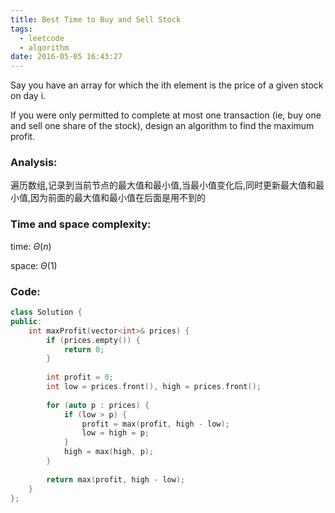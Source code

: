 ```yaml
---
title: Best Time to Buy and Sell Stock
tags:
  - leetcode
  - algorithm
date: 2016-05-05 16:43:27
---
```

>
Say you have an array for which the ith element is the price of a given stock on day i.

If you were only permitted to complete at most one transaction (ie, buy one and sell one share of the stock), design an algorithm to find the maximum profit.
>

### Analysis:
遍历数组,记录到当前节点的最大值和最小值,当最小值变化后,同时更新最大值和最小值,因为前面的最大值和最小值在后面是用不到的
### Time and space complexity:
time: $\Theta (n)$

space: $\Theta (1)$
### Code:
```cpp
class Solution {
public:
    int maxProfit(vector<int>& prices) {
        if (prices.empty()) {
            return 0;
        }
        
        int profit = 0;
        int low = prices.front(), high = prices.front();
        
        for (auto p : prices) {
            if (low > p) {
                profit = max(profit, high - low);
                low = high = p;
            }
            high = max(high, p);
        }
        
        return max(profit, high - low);
    }
};
```
